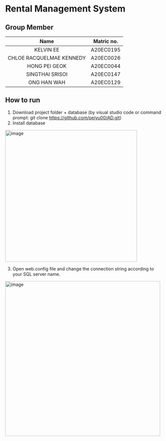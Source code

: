 # Rental Management System

## Group Member
|Name|Matric no.|
|:---:|:---:|
|KELVIN EE|A20EC0195|
|CHLOE RACQUELMAE KENNEDY|A20EC0026|
|HONG PEI GEOK|A20EC0044|
|SINGTHAI SRISOI|A20EC0147|
|ONG HAN WAH|A20EC0129|

## How to run
1. Download project folder + database (by visual studio code or command prompt: git clone https://github.com/peiyu00/AD.git)
2. Install database
<img width="420" alt="image" src="https://github.com/peiyu00/AD/assets/120556342/152d7ba9-74e9-4ce0-8abd-e0bd8f0ca05b">

3. Open web.config file and change the connection string according to your SQL server name. 
<img width="494" alt="image" src="https://github.com/peiyu00/AD/assets/120556342/16fd8521-b2b6-4acf-83f0-73423f8d4ba9">

